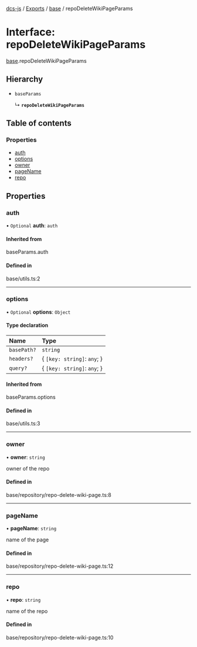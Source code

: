 [dcs-js](../README.md) / [Exports](../modules.md) / [base](../modules/base.md) / repoDeleteWikiPageParams

# Interface: repoDeleteWikiPageParams

[base](../modules/base.md).repoDeleteWikiPageParams

## Hierarchy

- `baseParams`

  ↳ **`repoDeleteWikiPageParams`**

## Table of contents

### Properties

- [auth](base.repoDeleteWikiPageParams.md#auth)
- [options](base.repoDeleteWikiPageParams.md#options)
- [owner](base.repoDeleteWikiPageParams.md#owner)
- [pageName](base.repoDeleteWikiPageParams.md#pagename)
- [repo](base.repoDeleteWikiPageParams.md#repo)

## Properties

### <a id="auth" name="auth"></a> auth

• `Optional` **auth**: `auth`

#### Inherited from

baseParams.auth

#### Defined in

base/utils.ts:2

___

### <a id="options" name="options"></a> options

• `Optional` **options**: `Object`

#### Type declaration

| Name | Type |
| :------ | :------ |
| `basePath?` | `string` |
| `headers?` | { `[key: string]`: `any`;  } |
| `query?` | { `[key: string]`: `any`;  } |

#### Inherited from

baseParams.options

#### Defined in

base/utils.ts:3

___

### <a id="owner" name="owner"></a> owner

• **owner**: `string`

owner of the repo

#### Defined in

base/repository/repo-delete-wiki-page.ts:8

___

### <a id="pagename" name="pagename"></a> pageName

• **pageName**: `string`

name of the page

#### Defined in

base/repository/repo-delete-wiki-page.ts:12

___

### <a id="repo" name="repo"></a> repo

• **repo**: `string`

name of the repo

#### Defined in

base/repository/repo-delete-wiki-page.ts:10
